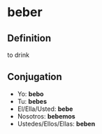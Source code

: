 # beber

## Definition
to drink

## Conjugation

- Yo: **bebo**
- Tu: **bebes**
- El/Ella/Usted: **bebe**
- Nosotros: **bebemos**
- Ustedes/Ellos/Ellas: **beben**